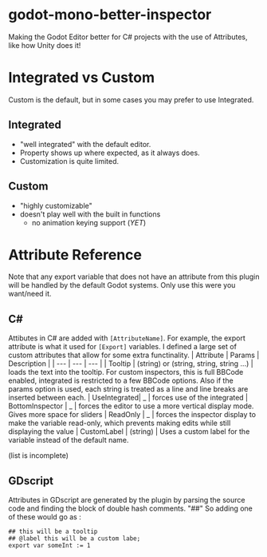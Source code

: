 # godot-mono-better-inspector
Making the Godot Editor better for C# projects with the use of Attributes, like how Unity does it!

# Integrated vs Custom

Custom is the default, but in some cases you may prefer to use Integrated.

## Integrated 
* "well integrated" with the default editor. 
* Property shows up where expected, as it always does.
* Customization is quite limited.

## Custom
* "highly customizable"
* doesn't play well with the built in functions
  * no animation keying support (_YET_)

# Attribute Reference

Note that any export variable that does not have an attribute from this plugin will be handled by the default Godot systems. Only use this were you want/need it.

## C#
Attibutes in C# are added with `[AttributeName]`. For example, the export attribute is what it used for `[Export]` variables. I defined a large set of custom attributes that allow for some extra functinality.
| Attribute | Params | Description |
| --- | --- | --- |
| Tooltip | (string) or (string, string, string ...) | loads the text into the tooltip. For custom inspectors, this is full BBCode enabled, integrated is restricted to a few BBCode options. Also if the params option is used, each string is treated as a line and line breaks are inserted between each.
| UseIntegrated| _ | forces use of the integrated
| BottomInspector | _ | forces the editor to use a more vertical display mode. Gives more space for sliders
| ReadOnly | _ | forces the inspector display to make the variable read-only, which prevents making edits while still displaying the value
| CustomLabel | (string) | Uses a custom label for the variable instead of the default name.

(list is incomplete)

## GDscript
Attributes in GDscript are generated by the plugin by parsing the source code and finding the block of double hash comments. "##"
So adding one of these would go as :

```GDScript
## this will be a tooltip
## @label this will be a custom labe;
export var someInt := 1
```
